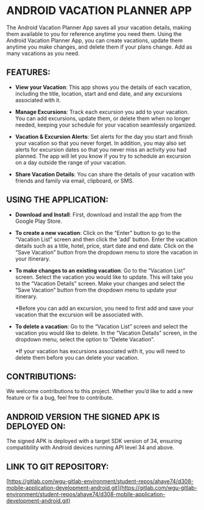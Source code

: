 # ANDROID VACATION PLANNER APP

The Android Vacation Planner App saves all your vacation details, making them available to you for reference anytime you need them. Using the Android Vacation Planner App, you can create vacations, update them anytime you make changes, and delete them if your plans change.  Add as many vacations as you need.


## FEATURES:

- **View your Vacation**: This app shows you the details of each vacation, including the title, location, start and end date, and any excursions associated with it.

- **Manage Excursions**: Track each excursion you add to your vacation. You can add excursions, update them, or delete them when no longer needed, keeping your schedule for your vacation seamlessly organized.

- **Vacation & Excursion Alerts**: Set alerts for the day you start and finish your vacation so that you never forget. In addition, you may also set alerts for excursion dates so that you never miss an activity you had planned. The app will let you know if you try to schedule an excursion on a day outside the range of your vacation.

- **Share Vacation Details**: You can share the details of your vacation with friends and family via email, clipboard, or SMS.


## USING THE APPLICATION:

- **Download and Install**: First, download and install the app from the Google Play Store.

- **To create a new vacation**: Click on the “Enter” button to go to the “Vacation List” screen and then click the ‘add’ button.  Enter the vacation details such as a title, hotel, price, start date and end date.  Click on the “Save Vacation” button from the dropdown menu to store the vacation in your itinerary.

- **To make changes to an existing vacation**: Go to the “Vacation List” screen. Select the vacation you would like to update.  This will take you to the “Vacation Details” screen.  Make your changes and select the “Save Vacation” button from the dropdown menu to update your itinerary.

  *Before you can add an excursion, you need to first add and save your vacation that the excursion will be associated with.

- **To delete a vacation**: Go to the “Vacation List” screen and select the vacation you would like to delete.  In the “Vacation Details” screen, in the dropdown menu, select the option to “Delete Vacation”.

  *If your vacation has excursions associated with it, you will need to delete them before you can delete your vacation.


## CONTRIBUTIONS:

We welcome contributions to this project. Whether you’d like to add a new feature or fix a bug, feel free to contribute.


## ANDROID VERSION THE SIGNED APK IS DEPLOYED ON:

The signed APK is deployed with a target SDK version of 34, ensuring compatibility with Android devices running API level 34 and above.


## LINK TO GIT REPOSITORY:

[https://gitlab.com/wgu-gitlab-environment/student-repos/ahaye74/d308-mobile-application-development-android.git](https://gitlab.com/wgu-gitlab-environment/student-repos/ahaye74/d308-mobile-application-development-android.git)

